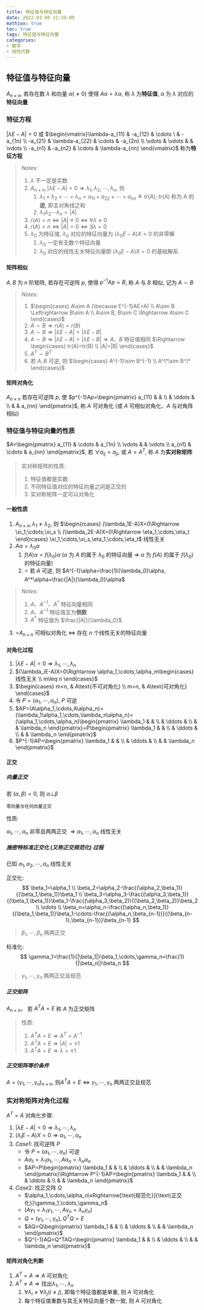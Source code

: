 ```yaml
---
title: 特征值与特征向量
date: 2022-03-09 11:34:09
mathjax: true
toc: true
tags: 特征值与特征向量
categories:
- 数学
- 线性代数
---
```


## 特征值与特征向量

$A_{n\times n}$, 若存在数 $\lambda$ 和向量 $\alpha(\not=0)$ 使得 $A\alpha=\lambda\alpha$, 称 $\lambda$ 为**特征值**, $\alpha$ 为 $\lambda$ 对应的**特征向量**

### 特征方程

$|\lambda E-A|=0$ 或 $\begin{vmatrix}\lambda-a_{11} & -a_{12} & \cdots \ & -a_{1n} \\ -a_{21} & \lambda-a_{22} & \cdots & -a_{2n} \\ \vdots & \vdots & & \vdots \\ -a_{n1} & -a_{n2} & \cdots & \lambda-a_{nn} \end{vmatrix}$ 称为**特征方程**

> $Notes:$
>
> 1. $\lambda$ 不一定是实数
> 2. $A_{n\times n}, |\lambda E-A|=0\Rightarrow \lambda_1, \lambda_2,\cdots,\lambda_n$, 则
>    1. $\lambda_1+\lambda_2+\cdots+\lambda_n=a_{11}+a_{22}+\cdots+a_{nn}\triangleq tr(A)$; $tr(A)$ 称为 A 的**迹**, 即主对角线之和
>    2. $\lambda_1\lambda_2\cdots\lambda_n=|A|$
> 3. $r(A)=n\Leftrightarrow |A|\not= 0\Leftrightarrow\forall\lambda\not=0$
> 3. $r(A)<n\Leftrightarrow |A|=0\Leftrightarrow \exists\lambda=0$
> 4. $\lambda_0$ 为特征值, $\lambda_0$ 对应的特征向量为 $(\lambda_0E-A)X=0$ 的非零解
>    1. $\lambda_0$ 一定有无数个特征向量
>    2. $\lambda_0$ 对应的线性无关特征向量即 $(\lambda_0E-A)X=0$ 的基础解系

#### 矩阵相似

$A,B$ 为 $n$ 阶矩阵, 若存在可逆阵 $p$, 使得 $p^{-1}Ap=B$, 称 $A$ 与 $B$ 相似, 记为 $A\sim B$

> $Notes:$
>
> 1. $\begin{cases} A\sim A (\because E^{-1}AE=A) \\ A\sim B \Leftrightarrow B\sim A \\ A\sim B, B\sim C \Rightarrow A\sim C \end{cases}$
> 2. $A\sim B\Rightarrow r(A)=r(B)$
> 3. $A\sim B\Rightarrow |\lambda E-A|=|\lambda E-B|$
> 4. $A\sim B\Rightarrow |\lambda E-A|=|\lambda E-B|\Rightarrow A、B$ 特征值相同 $\Rightarrow \begin{cases} tr(A)=tr(B) \\ |A|=|B| \end{cases}$
> 4. $A^T\sim B^T$
> 4. 若 $A,B$ 可逆, 则 $\begin{cases} A^{-1}\sim B^{-1} \\ A^\*\sim B^\* \end{cases}$

#### 矩阵对角化

$A_{n\times n}$ 若存在可逆阵 $p$, 使 $p^{-1}Ap=\begin{pmatrix} a_{11} & & \\ & \ddots & \\ & & a_{nn} \end{pmatrix}$, 称 $A$ 可对角化 (或 $A$ 可相似对角化、$A$ 与对角阵相似)

### 特征值与特征向量的性质

$A=\begin{pmatrix} a_{11} & \cdots & a_{1n} \\ \vdots & & \vdots \\ a_{n1} & \cdots & a_{nn} \end{pmatrix}$, 若 $\forall a_{ij}=a_{ji}$, 或 $A=A^T$, 称 $A$ 为**实对称矩阵**

> 实对称矩阵的性质:
>
> 1. 特征值都是实数
> 2. 不同特征值对应的特征向量之间是正交的
> 3. 实对称矩阵一定可以对角化

#### 一般性质

1. $A_{n\times n}, \lambda_1\not=\lambda_2$, 则 $\begin{rcases} (\lambda_1E-A)X=0\Rightarrow \xi_1,\cdots,\xi_s \\ (\lambda_2E-A)X=0\Rightarrow \eta_1,\cdots,\eta_t \end{rcases} \xi_1,\cdots,\xi_s,\eta_1,\cdots,\eta_t$ 线性无关
2. $A\alpha=\lambda_0\alpha$
   1. $f(A)\alpha=f(\lambda_0)\alpha$ ($\alpha$ 为 $A$ 的属于 $\lambda_0$ 的特征向量 $\Rightarrow$ $\alpha$ 为 $f(A)$ 的属于 $f(\lambda_0)$ 的特征向量)
   2. ⭐️ 若 $A$ 可逆, 则 $A^{-1}\alpha=\frac{1}{\lambda_0}\alpha, A^*\alpha=\frac{|A|}{\lambda_0}\alpha$

> $Notes:$
>
> 1. $A、A^{-1}、A^*$ 特征向量相同
> 1. $A、A^{-1}$ 特征值互为**倒数**
> 1. $A^*$ 特征值为 $\frac{|A|}{\lambda_0}$

3. ⭐️$A_{n\times n}$ 可相似对角化 $\Leftrightarrow$ 存在 $n$ 个线性无关的特征向量

#### 对角化过程

1. $|\lambda E-A|=0\Rightarrow \lambda_1,\cdots,\lambda_n$
2. $(\lambda_iE-A)X=0\Rightarrow \alpha_1,\cdots,\alpha_m\begin{cases} 线性无关 \\ m\leq n \end{cases}$
3. $\begin{cases} m<n, & A\text{不可对角化} \\ m=n, & A\text{可对角化} \end{cases}$
4. 令 $P=(\alpha_1,\cdots,\alpha_n)$, $P$ 可逆
5. $AP=(A\alpha_1,\cdots,A\alpha_n)=(\lambda_1\alpha_1,\cdots,\lambda_n\alpha_n)=(\alpha_1,\cdots,\alpha_n)\begin{pmatrix} \lambda_1 & & \\ & \ddots & \\ & & \lambda_n \end{pmatrix}=P\begin{pmatrix} \lambda_1 & & \\ & \ddots & \\ & & \lambda_n \end{pmatrix}$
6. $P^{-1}AP=\begin{pmatrix} \lambda_1 & & \\ & \ddots & \\ & & \lambda_n \end{pmatrix}$

#### 正交

##### 向量正交

若 $(\alpha, \beta)=0$, 则 $\alpha\bot\beta$

`零向量与任何向量正交`

性质:

$\alpha_1,\cdots,\alpha_n$ 非零且两两正交 $\Rightarrow\alpha_1,\cdots,\alpha_n$ 线性无关

##### 施密特标准正交化 (又称正交规范化) 过程

已知 $\alpha_1,\alpha_2,\cdots,\alpha_n$ 线性无关

正交化:
$$
\beta_1=\alpha_1 \\
\beta_2=\alpha_2-\frac{(\alpha_2,\beta_1)}{(\beta_1,\beta_1)}\beta_1 \\
\beta_3=\alpha_3-\frac{(\alpha_3,\beta_1)}{(\beta_1,\beta_1)}\beta_1-\frac{(\alpha_3,\beta_2)}{(\beta_2,\beta_2)}\beta_2 \\
\vdots \\
\beta_n=\alpha_n-\frac{(\alpha_n,\beta_1)}{(\beta_1,\beta_1)}\beta_1-\cdots-\frac{(\alpha_n,\beta_{n-1})}{(\beta_{n-1},\beta_{n-1})}\beta_{n-1}
$$

> $\beta_1,\cdots,\beta_n$ 两两正交

标准化:
$$
\gamma_1=\frac{1}{|\beta_1|}\beta_1,\cdots,\gamma_n=\frac{1}{|\beta_n|}\beta_n
$$

> $\gamma_1,\cdots,\gamma_n$ 两两正交且规范

##### 正交矩阵

$A_{n\times n}$， 若 $A^TA=E$ 称 $A$ 为正交矩阵

> 性质:
>
> 1. $A^TA=E\Rightarrow A^T=A^{-1}$
> 2. $A^TA=E\Rightarrow |A|=\pm1$
> 3. $A^TA=E\Rightarrow \lambda=\pm1$

##### 正交矩阵等价条件

$A=(\gamma_1,\cdots,\gamma_n)_{n\times n}$, 则$A^TA=E\Longleftrightarrow\gamma_1,\cdots,\gamma_n$ 两两正交且规范

### 实对称矩阵对角化过程

$A^T=A$ 对角化步骤:

1. $|\lambda E-A|=0\Rightarrow\lambda_1,\cdots,\lambda_n$
2. $(\lambda_iE-A)X=0\Rightarrow\alpha_1,\cdots,\alpha_n$
3. $Case1:$ 找可逆阵 $P$
   * 令 $P=(\alpha_1,\cdots,\alpha_n)$ 可逆
   * $A\alpha_1=\lambda_1\alpha_1,\cdots,A\alpha_n=\lambda_n\alpha_n$
   * $AP=P\begin{pmatrix} \lambda_1 & & \\ & \ddots & \\ & & \lambda_n \end{pmatrix}\Rightarrow P^{-1}AP=\begin{pmatrix} \lambda_1 & & \\ & \ddots & \\ & & \lambda_n \end{pmatrix}$
4. $Case2:$ 找正交阵 $Q$
   * $\alpha_1,\cdots,\alpha_n\xRightarrow[\text{规范化}]{\text{正交化}}\gamma_1,\cdots,\gamma_n$
   * $(A\gamma_1=\lambda_1\gamma_1,\cdots,A\gamma_n=\lambda_n\gamma_n)$
   * $Q=(\gamma_1,\cdots,\gamma_n), Q^TQ=E$
   * $AQ=Q\begin{pmatrix} \lambda_1 & & \\ & \ddots & \\ & & \lambda_n \end{pmatrix}$
   * $Q^{-1}AQ=Q^TAQ=\begin{pmatrix} \lambda_1 & & \\ & \ddots & \\ & & \lambda_n \end{pmatrix}$

#### 矩阵对角化判断

1. $A^T=A\Rightarrow A$ 可对角化
2. $A^T\not=A\Rightarrow \text{找出}\lambda_1,\cdots,\lambda_n$
   1. $\forall\lambda_i\not=\forall\lambda_j(i\not=j)$, 即每个特征值都是单重, 则 $A$ 可对角化
   2. 每个特征值重数与其无关特征向量个数一致, 则 $A$ 可对角化



